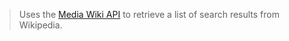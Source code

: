 > Uses the [Media Wiki API](https://www.mediawiki.org/wiki/API:Main_page) to retrieve a list of search results from Wikipedia.
